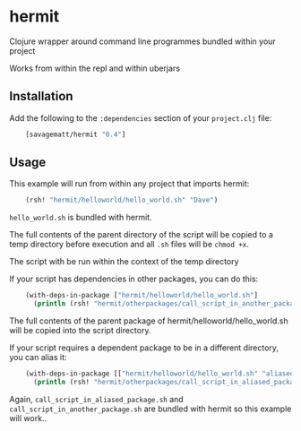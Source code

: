 hermit
=======

Clojure wrapper around command line programmes bundled within your project

Works from within the repl and within uberjars


## Installation

Add the following to the `:dependencies` section of your `project.clj` file:

```clj
    [savagematt/hermit "0.4"]
```

## Usage

This example will run from within any project that imports hermit:
```clj
    (rsh! "hermit/helloworld/hello_world.sh" "Dave")
```

`hello_world.sh` is bundled with hermit.

The full contents of the parent directory of the script will be copied to a temp directory
before execution and all `.sh` files will be `chmod +x`.

The script with be run within the context of the temp directory

If your script has dependencies in other packages, you can do this:

```clj
    (with-deps-in-package ["hermit/helloworld/hello_world.sh"]
      (println (rsh! "hermit/otherpackages/call_script_in_another_package.sh" "Dave")))
```

The full contents of the parent package of hermit/helloworld/hello_world.sh will be copied into the script directory.

If your script requires a dependent package to be in a different directory, you can alias it:

```clj
    (with-deps-in-package [["hermit/helloworld/hello_world.sh" "aliased_helloworld"]]
      (println (rsh! "hermit/otherpackages/call_script_in_aliased_package.sh" "Dave")))
```

Again, `call_script_in_aliased_package.sh` and `call_script_in_another_package.sh` are bundled with hermit so this example will work..
